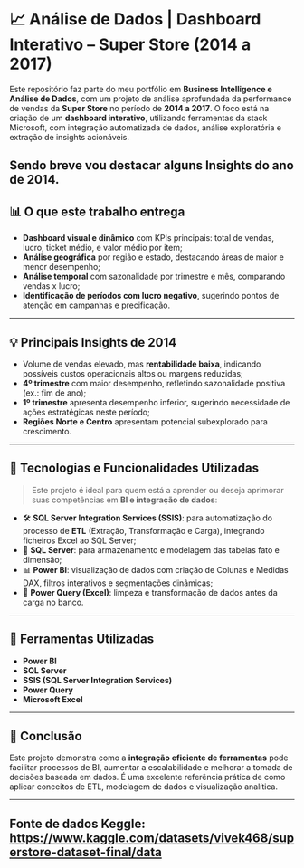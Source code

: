 # 📈 Análise de Dados | Dashboard Interativo – Super Store (2014 a 2017)

Este repositório faz parte do meu portfólio em **Business Intelligence e Análise de Dados**, com um projeto de análise aprofundada da performance de vendas da **Super Store** no período de **2014 a 2017**. O foco está na criação de um **dashboard interativo**, utilizando ferramentas da stack Microsoft, com integração automatizada de dados, análise exploratória e extração de insights acionáveis.

Sendo breve vou destacar alguns Insights do ano de 2014.
---

## 📊 O que este trabalho entrega

* **Dashboard visual e dinâmico** com KPIs principais: total de vendas, lucro, ticket médio, e valor médio por item;
* **Análise geográfica** por região e estado, destacando áreas de maior e menor desempenho;
* **Análise temporal** com sazonalidade por trimestre e mês, comparando vendas x lucro;
* **Identificação de períodos com lucro negativo**, sugerindo pontos de atenção em campanhas e precificação.

---

## 💡 Principais Insights de 2014

* Volume de vendas elevado, mas **rentabilidade baixa**, indicando possíveis custos operacionais altos ou margens reduzidas;
* **4º trimestre** com maior desempenho, refletindo sazonalidade positiva (ex.: fim de ano);
* **1º trimestre** apresenta desempenho inferior, sugerindo necessidade de ações estratégicas neste período;
* **Regiões Norte e Centro** apresentam potencial subexplorado para crescimento.

---

## 🔧 Tecnologias e Funcionalidades Utilizadas

> Este projeto é ideal para quem está a aprender ou deseja aprimorar suas competências em **BI e integração de dados**:

* 🛠️ **SQL Server Integration Services (SSIS)**: para automatização do processo de **ETL** (Extração, Transformação e Carga), integrando ficheiros Excel ao SQL Server;
* 📃 **SQL Server**: para armazenamento e modelagem das tabelas fato e dimensão;
* 📊 **Power BI**: visualização de dados com criação de Colunas e Medidas DAX, filtros interativos e segmentações dinâmicas;
* 📁 **Power Query (Excel)**: limpeza e transformação de dados antes da carga no banco.

---

## 💼 Ferramentas Utilizadas

* **Power BI**
* **SQL Server**
* **SSIS (SQL Server Integration Services)**
* **Power Query**
* **Microsoft Excel**

---

## 🌟 Conclusão

Este projeto demonstra como a **integração eficiente de ferramentas** pode facilitar processos de BI, aumentar a escalabilidade e melhorar a tomada de decisões baseada em dados. É uma excelente referência prática de como aplicar conceitos de ETL, modelagem de dados e visualização analítica.

---

## Fonte de dados Keggle: https://www.kaggle.com/datasets/vivek468/superstore-dataset-final/data


